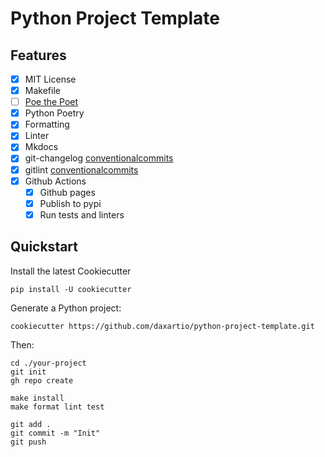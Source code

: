 # Python Project Template

## Features

- [x] MIT License
- [x] Makefile
- [ ] [Poe the Poet](https://github.com/nat-n/poethepoet)
- [x] Python Poetry
- [x] Formatting
- [x] Linter
- [x] Mkdocs
- [x] git-changelog [conventionalcommits](https://www.conventionalcommits.org/)
- [x] gitlint [conventionalcommits](https://www.conventionalcommits.org/)
- [x] Github Actions
    - [x] Github pages
    - [x] Publish to pypi
    - [x] Run tests and linters

## Quickstart

Install the latest Cookiecutter

```
pip install -U cookiecutter
```

Generate a Python project:

```
cookiecutter https://github.com/daxartio/python-project-template.git
```

Then:

```
cd ./your-project
git init
gh repo create

make install
make format lint test

git add .
git commit -m "Init"
git push
```
